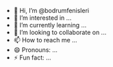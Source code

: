 - 👋 Hi, I’m @bodrumfenisleri
- 👀 I’m interested in ...
- 🌱 I’m currently learning ...
- 💞️ I’m looking to collaborate on ...
- 📫 How to reach me ...
- 😄 Pronouns: ...
- ⚡ Fun fact: ...

<!---
bodrumfenisleri/bodrumfenisleri is a ✨ special ✨ repository because its `README.md` (this file) appears on your GitHub profile.
You can click the Preview link to take a look at your changes.
--->
